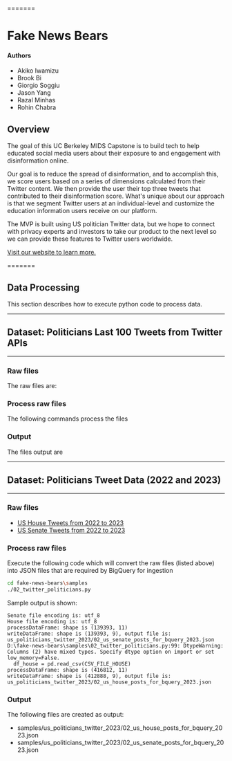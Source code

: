 =======
# Fake News Bears

#### Authors
* Akiko Iwamizu
* Brook Bi
* Giorgio Soggiu
* Jason Yang
* Razal Minhas
* Rohin Chabra


## Overview

The goal of this UC Berkeley MIDS Capstone is to build tech to help educated social media users about their exposure to and engagement with disinformation online.

Our goal is to reduce the spread of disinformation, and to accomplish this, we score users based on a series of dimensions calculated from their Twitter content. We then provide the user their top three tweets that contributed to their disinformation score. What's unique about our approach is that we segment Twitter users at an individual-level and customize the education information users receive on our platform.

The MVP is built using US politician Twitter data, but we hope to connect with privacy experts and investors to take our product to the next level so we can provide these features to Twitter users worldwide.

[Visit our website to learn more.](https://www.fakenewsbears.org/)

=======
## Data Processing
This section describes how to execute python code to process data.

***
## Dataset: Politicians Last 100 Tweets from Twitter APIs
***

### Raw files
The raw files are:

### Process raw files
The following commands process the files

### Output
The files output are

***
## Dataset: Politicians Tweet Data (2022 and 2023)
***

### Raw files
- [US House Tweets from 2022 to 2023
](samples/us_politicians_twitter_2023/us_house_posts_2022_2023.csv)
- [US Senate Tweets from 2022 to 2023](samples/us_politicians_twitter_2023/us_senate_posts_2022_2023.csv)

### Process raw files
Execute the following code which will convert the raw files (listed above) into JSON files that are required by BigQuery for ingestion
```sh
cd fake-news-bears\samples
./02_twitter_politicians.py
```

Sample output is shown:
```
Senate file encoding is: utf_8
House file encoding is: utf_8
processDataFrame: shape is (139393, 11)
writeDataFrame: shape is (139393, 9), output file is: us_politicians_twitter_2023/02_us_senate_posts_for_bquery_2023.json
D:\fake-news-bears\samples\02_twitter_politicians.py:99: DtypeWarning: Columns (2) have mixed types. Specify dtype option on import or set low_memory=False.
  df_house = pd.read_csv(CSV_FILE_HOUSE)
processDataFrame: shape is (416812, 11)
writeDataFrame: shape is (412888, 9), output file is: us_politicians_twitter_2023/02_us_house_posts_for_bquery_2023.json
```

### Output
The following files are created as output:
- samples/us_politicians_twitter_2023/02_us_house_posts_for_bquery_2023.json
- samples/us_politicians_twitter_2023/02_us_senate_posts_for_bquery_2023.json